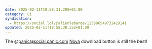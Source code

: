 ```yaml
---
date: 2025-02-11T18:58:31.208+01:00
category: ui
syndication:
  - https://social.lol/@alienlebarge/113986549732429141
updated: 2025-02-11T18:58:38.552+01:00
---
```


The @panic@social.panic.com [Nova](https://nova.app) download button is still the best!
